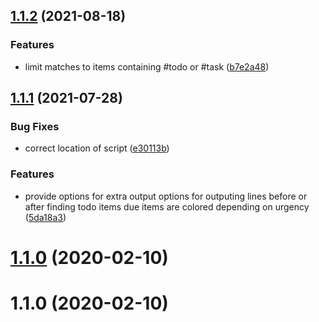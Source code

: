 ## [1.1.2](https://github.com/27escape/yet-todo/compare/v1.1.1...v1.1.2) (2021-08-18)


### Features

* limit matches to items containing #todo or #task ([b7e2a48](https://github.com/27escape/yet-todo/commit/b7e2a486240b418b083283f61b36cc789e3f2226))



## [1.1.1](https://github.com/27escape/yet-todo/compare/1.1.0...v1.1.1) (2021-07-28)


### Bug Fixes

* correct location of script ([e30113b](https://github.com/27escape/yet-todo/commit/e30113bee32248edfb050b3e131b4d00ad090054))


### Features

* provide options for extra output options for outputing lines before or after finding todo items due items are colored depending on urgency ([5da18a3](https://github.com/27escape/yet-todo/commit/5da18a3ea8444dd19f0c092918e07d2b460eff14))



# [1.1.0](https://github.com/27escape/yet-todo/compare/v1.1.0...1.1.0) (2020-02-10)



# 1.1.0 (2020-02-10)



